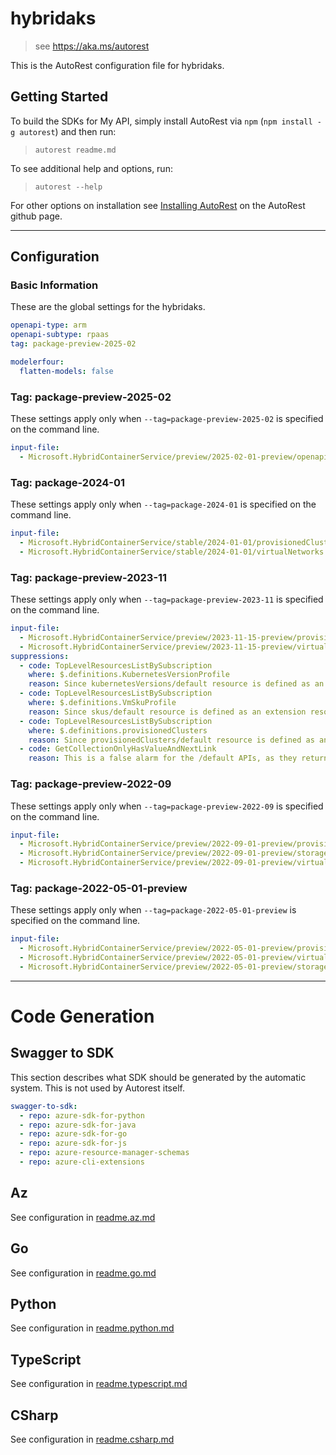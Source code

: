 # hybridaks

> see https://aka.ms/autorest

This is the AutoRest configuration file for hybridaks.

## Getting Started

To build the SDKs for My API, simply install AutoRest via `npm` (`npm install -g autorest`) and then run:

> `autorest readme.md`

To see additional help and options, run:

> `autorest --help`

For other options on installation see [Installing AutoRest](https://aka.ms/autorest/install) on the AutoRest github page.

---

## Configuration

### Basic Information

These are the global settings for the hybridaks.

``` yaml
openapi-type: arm
openapi-subtype: rpaas
tag: package-preview-2025-02
```

``` yaml
modelerfour:
  flatten-models: false
```

### Tag: package-preview-2025-02

These settings apply only when `--tag=package-preview-2025-02` is specified on the command line.

```yaml $(tag) == 'package-preview-2025-02'
input-file:
  - Microsoft.HybridContainerService/preview/2025-02-01-preview/openapi.json
```
### Tag: package-2024-01

These settings apply only when `--tag=package-2024-01` is specified on the command line.

```yaml $(tag) == 'package-2024-01'
input-file:
  - Microsoft.HybridContainerService/stable/2024-01-01/provisionedClusterInstances.json
  - Microsoft.HybridContainerService/stable/2024-01-01/virtualNetworks.json
```
### Tag: package-preview-2023-11

These settings apply only when `--tag=package-preview-2023-11` is specified on the command line.

``` yaml $(tag) == 'package-preview-2023-11'
input-file:
  - Microsoft.HybridContainerService/preview/2023-11-15-preview/provisionedClusterInstances.json
  - Microsoft.HybridContainerService/preview/2023-11-15-preview/virtualNetworks.json
suppressions:
  - code: TopLevelResourcesListBySubscription
    where: $.definitions.KubernetesVersionProfile
    reason: Since kubernetesVersions/default resource is defined as an extension resource to the custom location, this rule does not apply. The kubernetesVersions can vary from one custom location to another and we can't really have a ListBySubscription operation for kubernetesVersions.
  - code: TopLevelResourcesListBySubscription
    where: $.definitions.VmSkuProfile
    reason: Since skus/default resource is defined as an extension resource to the custom location, this rule does not apply. The skus can vary from one custom location to another and we can't really have a ListBySubscription operation for skus.
  - code: TopLevelResourcesListBySubscription
    where: $.definitions.provisionedClusters
    reason: Since provisionedClusters/default resource is defined as an extension resource to the connected cluster resource, we can't really list by subscription and this rule does not apply.
  - code: GetCollectionOnlyHasValueAndNextLink
    reason: This is a false alarm for the /default APIs, as they return a singleton resource and not a collection of resources
```

### Tag: package-preview-2022-09

These settings apply only when `--tag=package-preview-2022-09` is specified on the command line.

``` yaml $(tag) == 'package-preview-2022-09'
input-file:
  - Microsoft.HybridContainerService/preview/2022-09-01-preview/provisionedClusters.json
  - Microsoft.HybridContainerService/preview/2022-09-01-preview/storageSpaces.json
  - Microsoft.HybridContainerService/preview/2022-09-01-preview/virtualNetworks.json
```

### Tag: package-2022-05-01-preview

These settings apply only when `--tag=package-2022-05-01-preview` is specified on the command line.

``` yaml $(tag) == 'package-2022-05-01-preview'
input-file:
  - Microsoft.HybridContainerService/preview/2022-05-01-preview/provisionedClusters.json
  - Microsoft.HybridContainerService/preview/2022-05-01-preview/virtualNetworks.json
  - Microsoft.HybridContainerService/preview/2022-05-01-preview/storageSpaces.json
```

---

# Code Generation

## Swagger to SDK

This section describes what SDK should be generated by the automatic system.
This is not used by Autorest itself.

``` yaml $(swagger-to-sdk)
swagger-to-sdk:
  - repo: azure-sdk-for-python
  - repo: azure-sdk-for-java
  - repo: azure-sdk-for-go
  - repo: azure-sdk-for-js
  - repo: azure-resource-manager-schemas
  - repo: azure-cli-extensions
```

## Az

See configuration in [readme.az.md](./readme.az.md)

## Go

See configuration in [readme.go.md](./readme.go.md)

## Python

See configuration in [readme.python.md](./readme.python.md)

## TypeScript

See configuration in [readme.typescript.md](./readme.typescript.md)

## CSharp

See configuration in [readme.csharp.md](./readme.csharp.md)
